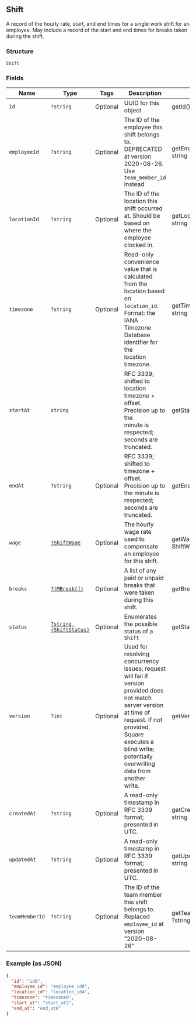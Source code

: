 ## Shift

A record of the hourly rate, start, and end times for a single work shift
for an employee. May include a record of the start and end times for breaks
taken during the shift.

### Structure

`Shift`

### Fields

| Name | Type | Tags | Description | Getter | Setter |
|  --- | --- | --- | --- | --- | --- |
| `id` | `?string` | Optional | UUID for this object | getId(): ?string | setId(?string id): void |
| `employeeId` | `?string` | Optional | The ID of the employee this shift belongs to. DEPRECATED at version 2020-08-26. Use `team_member_id` instead | getEmployeeId(): ?string | setEmployeeId(?string employeeId): void |
| `locationId` | `?string` | Optional | The ID of the location this shift occurred at. Should be based on<br>where the employee clocked in. | getLocationId(): ?string | setLocationId(?string locationId): void |
| `timezone` | `?string` | Optional | Read-only convenience value that is calculated from the location based<br>on `location_id`. Format: the IANA Timezone Database identifier for the<br>location timezone. | getTimezone(): ?string | setTimezone(?string timezone): void |
| `startAt` | `string` |  | RFC 3339; shifted to location timezone + offset. Precision up to the<br>minute is respected; seconds are truncated. | getStartAt(): string | setStartAt(string startAt): void |
| `endAt` | `?string` | Optional | RFC 3339; shifted to timezone + offset. Precision up to the minute is<br>respected; seconds are truncated. | getEndAt(): ?string | setEndAt(?string endAt): void |
| `wage` | [`?ShiftWage`](/doc/models/shift-wage.md) | Optional | The hourly wage rate used to compensate an employee for this shift. | getWage(): ?ShiftWage | setWage(?ShiftWage wage): void |
| `breaks` | [`?(MBreak[])`](/doc/models/m-break.md) | Optional | A list of any paid or unpaid breaks that were taken during this shift. | getBreaks(): ?array | setBreaks(?array breaks): void |
| `status` | [`?string (ShiftStatus)`](/doc/models/shift-status.md) | Optional | Enumerates the possible status of a `Shift` | getStatus(): ?string | setStatus(?string status): void |
| `version` | `?int` | Optional | Used for resolving concurrency issues; request will fail if version<br>provided does not match server version at time of request. If not provided,<br>Square executes a blind write; potentially overwriting data from another<br>write. | getVersion(): ?int | setVersion(?int version): void |
| `createdAt` | `?string` | Optional | A read-only timestamp in RFC 3339 format; presented in UTC. | getCreatedAt(): ?string | setCreatedAt(?string createdAt): void |
| `updatedAt` | `?string` | Optional | A read-only timestamp in RFC 3339 format; presented in UTC. | getUpdatedAt(): ?string | setUpdatedAt(?string updatedAt): void |
| `teamMemberId` | `?string` | Optional | The ID of the team member this shift belongs to. Replaced `employee_id` at version "2020-08-26" | getTeamMemberId(): ?string | setTeamMemberId(?string teamMemberId): void |

### Example (as JSON)

```json
{
  "id": "id0",
  "employee_id": "employee_id0",
  "location_id": "location_id4",
  "timezone": "timezone0",
  "start_at": "start_at2",
  "end_at": "end_at0"
}
```

